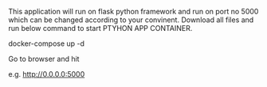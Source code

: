 This application will run on flask python framework and run on port no 5000 which can be changed according to your convinent. Download all files and run below command to start PTYHON APP CONTAINER.

docker-compose up -d

Go to browser and hit 

e.g.  http://0.0.0.0:5000
